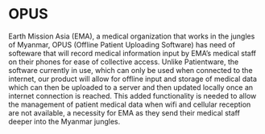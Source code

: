 # OPUS

Earth Mission Asia (EMA), a medical organization that works in the jungles of Myanmar, 
OPUS (Offline Patient Uploading Software) has need of softeware that will record medical information input by EMA’s
medical staff on their phones for ease of collective access. Unlike Patientware, the software 
currently in use, which can only be used when connected to the internet, our product will allow 
for offline input and storage of medical data which can then be uploaded to a server and then
updated locally once an internet connection is reached. This added functionality is needed to 
allow the management of patient medical data when wifi and cellular reception are not available, 
a necessity for EMA as they send their medical staff deeper into the Myanmar jungles.